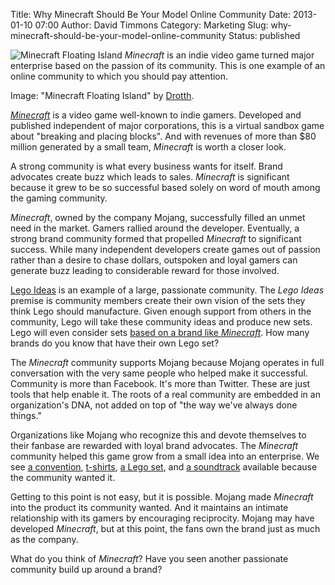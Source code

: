 Title: Why Minecraft Should Be Your Model Online Community
Date: 2013-01-10 07:00
Author: David Timmons
Category: Marketing
Slug: why-minecraft-should-be-your-model-online-community
Status: published

![Minecraft Floating Island][1]
<span class="img-caption">
  *Minecraft* is an indie video game turned major enterprise based on the
  passion of its community. This is one example of an online community to
  which you should pay attention.

  Image: "Minecraft Floating Island" by [Drotth][2].
</span>

*[Minecraft][]* is a video game well-known to indie gamers. Developed
and published independent of major corporations, this is a virtual
sandbox game about "breaking and placing blocks". And with revenues
of more than $80 million generated by a small team, *Minecraft* is
worth a closer look.

A strong community is what every business wants for itself. Brand
advocates create buzz which leads to sales. *Minecraft* is significant
because it grew to be so successful based solely on word of mouth among
the gaming community.

*Minecraft*, owned by the company Mojang, successfully filled an unmet
need in the market. Gamers rallied around the developer. Eventually, a
strong brand community formed that propelled *Minecraft* to significant
success. While many independent developers create games out of passion
rather than a desire to chase dollars, outspoken and loyal gamers can
generate buzz leading to considerable reward for those involved.

[Lego Ideas][] is an example of a large, passionate community. The
*Lego Ideas* premise is community members create their own vision of
the sets they think Lego should manufacture. Given enough support
from others in the community, Lego will take these community ideas and
produce new sets. Lego will even consider sets
[based on a brand like *Minecraft*][3]. How many brands do you know
that have their own Lego set?

The *Minecraft* community supports Mojang because Mojang operates in
full conversation with the very same people who helped make it
successful. Community is more than Facebook. It's more than Twitter.
These are just tools that help enable it. The roots of a real community
are embedded in an organization's DNA, not added on top of "the way
we've always done things."

Organizations like Mojang who recognize this and devote themselves to
their fanbase are rewarded with loyal brand advocates. The *Minecraft*
community helped this game grow from a small idea into an enterprise. We
see [a convention][4], [t-shirts][5], [a Lego set][6], and [a soundtrack][7]
available because the community wanted it.

Getting to this point is not easy, but it is possible. Mojang made
*Minecraft* into the product its community wanted. And it maintains an
intimate relationship with its gamers by encouraging reciprocity. Mojang
may have developed *Minecraft*, but at this point, the fans own the
brand just as much as the company.

What do you think of *Minecraft*? Have you seen another passionate
community build up around a brand?


[1]: {filename}/images/2013/01/why-minecraft-should-be-your-model-online-community0.jpg
  "Why Minecraft Should Be Your Model Online Community"

[2]: http://www.minecraftforum.net/forums/show-your-creation/fan-art/1576932-minecraft-wallpaper-in-hd
  "View the original image on Minecraft Forum."

[3]: https://ideas.lego.com/projects/4038
  "Click here to visit the Minecraft Lego Ideas page."

[4]: http://mineconparis.tumblr.com/
  "Click here to visit the MineCon Tumblr blog."

[5]: https://www.threadless.com/cartoon-tv-characters/minecraft
  "Click here to visit the Minecraft Threadless store."

[6]: http://shop.lego.com/en-US/Minecraft-21102
  "Click here to visit the Minecraft Lego Shop page."

[7]: http://c418.bandcamp.com/album/minecraft-volume-alpha
  "Click here to visit the Minecraft soundtrack page."

[Lego Ideas]: https://ideas.lego.com/
  "Click here to visit the official Lego Ideas community."

[Minecraft]: https://minecraft.net/
  "Click here to visit the official Minecraft website."
